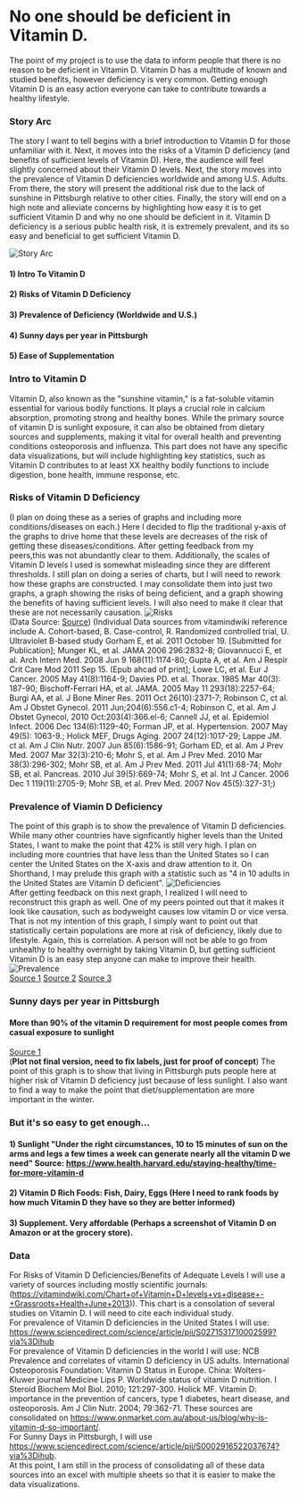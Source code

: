 # No one should be deficient in Vitamin D. 
The point of my project is to use the data to inform people that there is no reason to be deficient in Vitamin D. Vitamin D has a multitude of known and studied benefits, however deficiency is very common. Getting enough Vitamin D is an easy action everyone can take to contribute towards a healthy lifestyle. 

### Story Arc
The story I want to tell begins with a brief introduction to Vitamin D for those unfamiliar with it. Next, it moves into the risks of a Vitamin D deficiency (and benefits of sufficient levels of Vitamin D). Here, the audience will feel slightly concerned about their Vitamin D levels. Next, the story moves into the prevalence of Vitamin D deficiencies worldwide and among U.S. Adults. From there, the story will present the additional risk due to the lack of sunshine in Pittsburgh relative to other cities. Finally, the story will end on a high note and alleviate concerns by highlighting how easy it is to get sufficient Vitamin D and why no one should be deficient in it. Vitamin D deficiency is a serious public health risk, it is extremely prevalent, and its so easy and beneficial to get sufficient Vitamin D. 

![Story Arc](story_arc.jpeg)
#### 1) Intro To Vitamin D
#### 2) Risks of Vitamin D Deficiency
#### 3) Prevalence of Deficiency (Worldwide and U.S.)
#### 4) Sunny days per year in Pittsburgh
#### 5) Ease of Supplementation

### Intro to Vitamin D 
Vitamin D, also known as the "sunshine vitamin," is a fat-soluble vitamin essential for various bodily functions. It plays a crucial role in calcium absorption, promoting strong and healthy bones. While the primary source of vitamin D is sunlight exposure, it can also be obtained from dietary sources and supplements, making it vital for overall health and preventing conditions osteoporosis and influenza.
This part does not have any specific data visualizations, but will include highlighting key statistics, such as Vitamin D contributes to at least XX healthy bodily functions to include digestion, bone health, immune response, etc.

### Risks of Vitamin D Deficiency 
(I plan on doing these as a series of graphs and including more conditions/diseases on each.)
Here I decided to flip the traditional y-axis of the graphs to drive home that these levels are decreases of the risk of getting these diseases/conditions. After getting feedback from my peers,this was not abundantly clear to them. Additionally, the scales of Vitamin D levels I used is somewhat misleading since they are different thresholds. I still plan on doing a series of charts, but I will need to rework how these graphs are constructed. I may consolidate them into just two graphs, a graph showing the risks of being deficient, and a graph showing the benefits of having sufficient levels. I will also need to make it clear that these are not necessarily causation.
![Risks](risks.jpeg)
<br>
(Data Source: [Source](https://vitamindwiki.com/Chart+of+Vitamin+D+levels+vs+disease+-+Grassroots+Health+June+2013))
(Individual Data sources from vitamindwiki reference include A. Cohort-based, B. Case-control, R. Randomized controlled trial, U. Ultraviolet B-based study
Gorham E, et al. 2011 October 19. [Submitted for Publication]; Munger KL, et al. JAMA 2006 296:2832-8; Giovannucci E, et al. Arch Intern Med.
2008 Jun 9 168(11):1174-80; Gupta A, et al. Am J Respir Crit Care Mod 2011 Sep 15. (Epub ahcad of print]; Lowe LC, et al. Eur J Cancer. 2005 May 41(8):1164-9; Davies PD. et al. Thorax. 1985 Mar 40(3): 187-90; Bischoff-Ferrari HA, et al. JAMA. 2005 May 11 293(18):2257-64; Burgi AA, et al. J Bone Miner Res. 2011 Oct 26(10):2371-7; Robinson C, ct al. Am J Obstet Gynecol. 2011 Jun;204(6):556.c1-4; Robinson C, et al. Am J Obstet
Gynecol, 2010 Oct:203(4):366.el-6; Cannell JJ, et al. Epidemiol Infect. 2006 Dec 134(6):1129-40; Forman JP, et al. Hypertension. 2007 May 49(5):
1063-9.; Holick MEF, Drugs Aging. 2007 24(12):1017-29; Lappe JM. ct al. Am J Clin Nutr. 2007 Jun 85(6):1586-91; Gorham ED, et al. Am J Prev Med.
2007 Mar 32(3):210-6; Mohr S, et al. Am J Prev Med. 2010 Mar 38(3):296-302; Mohr SB, et al. Am J Prev Med. 2011 Jul 41(1):68-74; Mohr SB, et al.
Pancreas. 2010 Jul 39(5):669-74; Mohr S, et al. Int J Cancer. 2006 Dec 1 119(11):2705-9; Mohr SB, et al. Prev Med. 2007 Nov 45(5):327-31;)

### Prevalence of Viamin D Deficiency 
The point of this graph is to show the prevalence of Vitamin D deficiencies. While many other countries have signficantly higher levels than the United States, I want to make the point that 42% is still very high. I plan on including more countries that have less than the United States so I can center the United States on the X-axis and draw attention to it. On Shorthand, I may prelude this graph with a statistic such as "4 in 10 adults in the United States are Vitamin D deficient". 
![Deficiencies](deficiency.jpeg)
<br>
After getting feedback on this next graph, I realized I will need to reconstruct this graph as well. One of my peers pointed out that it makes it look like causation, such as bodyweight causes low vitamin D or vice versa. That is not my intention of this graph, I simply want to point out that statistically certain populations are more at risk of deficiency, likely due to lifestyle. Again, this is correlation. A person will not be able to go from unhealthy to healthy overnight by taking Vitamin D, but getting sufficient Vitamin D is an easy step anyone can make to improve their health. 
<br>
![Prevalence](prevalence.jpeg)
<br>
[Source 1](https://www.sciencedirect.com/science/article/pii/S0271531710002599?via%3Dihub)
[Source 2](https://www.onmarket.com.au/about-us/blog/why-is-vitamin-d-so-important/)
[Source 3](https://www.frontiersin.org/articles/10.3389/fnut.2023.1070808/full#B24)

### Sunny days per year in Pittsburgh
#### More than 90% of the vitamin D requirement for most people comes from casual exposure to sunlight 
[Source 1](https://www.sciencedirect.com/science/article/pii/S0002916522037674?via%3Dihub)
<br>
(**Plot not final version, need to fix labels, just for proof of concept**) 
The point of this graph is to show that living in Pittsburgh puts people here at higher risk of Vitamin D deficiency just because of less sunlight. I also want to find a way to make the point that diet/supplementation are more important in the winter.
<div class="flourish-embed flourish-scatter" data-src="visualisation/15153178"><script src="https://public.flourish.studio/resources/embed.js"></script></div>

### But it's so easy to get enough...

#### 1) Sunlight "Under the right circumstances, 10 to 15 minutes of sun on the arms and legs a few times a week can generate nearly all the vitamin D we need" Source: https://www.health.harvard.edu/staying-healthy/time-for-more-vitamin-d
#### 2) Vitamin D Rich Foods: Fish, Dairy, Eggs (Here I need to rank foods by how much Vitamin D they have so they are better informed)
#### 3) Supplement. Very affordable (Perhaps a screenshot of Vitamin D on Amazon or at the grocery store).


### Data
For Risks of Vitamin D Deficiencies/Benefits of Adequate Levels I will use a variety of sources including mostly scientific journals: (https://vitamindwiki.com/Chart+of+Vitamin+D+levels+vs+disease+-+Grassroots+Health+June+2013)). This chart is a consolation of several 
studies on Vitamin D. I will need to cite each individual study.
<br>
For prevalence of Vitamin D deficiencies in the United States I will use: https://www.sciencedirect.com/science/article/pii/S0271531710002599?via%3Dihub
<br>
For prevalence of Vitamin D deficiencies in the world I will use: NCB Prevalence and correlates of vitamin D deficiency in US adults. International Osteoporosis Foundation: Vitamin D Status in Europe. China: Wolters-Kluwer journal Medicine Lips P. Worldwide status of vitamin D nutrition. I Steroid Biochem Mol Biol. 2010; 121:297-300. Holick MF. Vitamin D: importance in the prevention of cancers, type 1 diabetes, heart
disease, and osteoporosis. Am J Clin Nutr. 2004; 79:362-71. These sources are consolidated on https://www.onmarket.com.au/about-us/blog/why-is-vitamin-d-so-important/.
<br>
For Sunny Days in Pittsburgh, I will use https://www.sciencedirect.com/science/article/pii/S0002916522037674?via%3Dihub.
<br>
At this point, I am still in the process of consolidating all of these data sources into an excel with multiple sheets so that it is easier to make the data visualizations.

